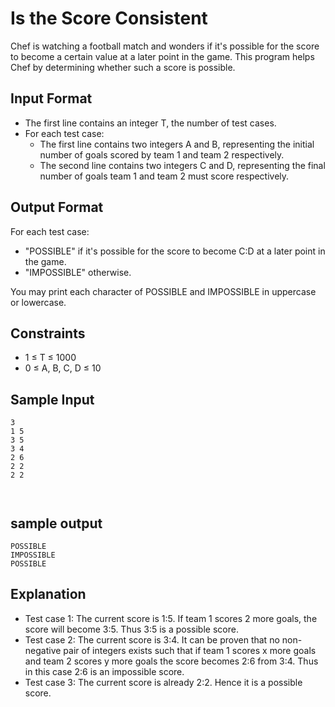 # Is the Score Consistent

Chef is watching a football match and wonders if it's possible for the score to become a certain value at a later point in the game. This program helps Chef by determining whether such a score is possible.

## Input Format

- The first line contains an integer T, the number of test cases.
- For each test case:
  - The first line contains two integers A and B, representing the initial number of goals scored by team 1 and team 2 respectively.
  - The second line contains two integers C and D, representing the final number of goals team 1 and team 2 must score respectively.

## Output Format

For each test case:
- "POSSIBLE" if it's possible for the score to become C:D at a later point in the game.
- "IMPOSSIBLE" otherwise.

You may print each character of POSSIBLE and IMPOSSIBLE in uppercase or lowercase.

## Constraints

- 1 ≤ T ≤ 1000
- 0 ≤ A, B, C, D ≤ 10

## Sample Input

```
3
1 5
3 5 
3 4
2 6
2 2
2 2



```

## sample output
```
POSSIBLE
IMPOSSIBLE
POSSIBLE
```

## Explanation

- Test case 1: The current score is 1:5. If team 1 scores 2 more goals, the score will become 3:5. Thus 3:5 is a possible score.
- Test case 2: The current score is 3:4. It can be proven that no non-negative pair of integers exists such that if team 1 scores x more goals and team 2 scores y more goals the score becomes 2:6 from 3:4. Thus in this case 2:6 is an impossible score.
- Test case 3: The current score is already 2:2. Hence it is a possible score.
